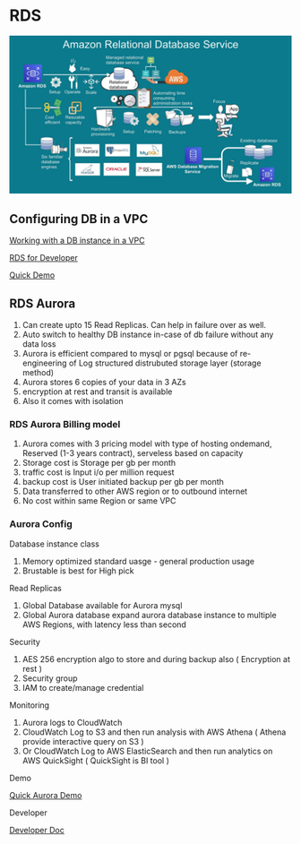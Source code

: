 # RDS

![RDS](images/rds.JPG)


## Configuring DB in a VPC

[Working with a DB instance in a VPC](https://docs.aws.amazon.com/AmazonRDS/latest/UserGuide/USER_VPC.WorkingWithRDSInstanceinaVPC.html)

[RDS for Developer](https://aws.amazon.com/rds/resources/)

[Quick Demo](https://explore.skillbuilder.aws/files/a/w/aws_prod1_docebosaas_com/1663495200/2HKpYD8YqBZB2VPPwyILrQ/tincan/e92d27afbf892bd9807456c5d88e791f486908d4/assets/w3gfFxG5PJwmj9JB_transcoded-M0j_riHCi1_zuvc0-rds-demo.mp4)


## RDS Aurora

1. Can create upto 15 Read Replicas. Can help in failure over as well.
2. Auto switch to healthy DB instance in-case of db failure without any data loss
3. Aurora is efficient compared to mysql or pgsql because of re-engineering of Log structured distrubuted storage layer (storage method)
4. Aurora stores 6 copies of your data in 3 AZs
5. encryption at rest and transit is available
6. Also it comes with isolation

### RDS Aurora Billing model

1. Aurora comes with 3 pricing model with type of hosting ondemand, Reserved (1-3 years contract), serveless based on capacity
2. Storage cost is Storage per gb per month
3. traffic cost is Input i/o per million request
4. backup cost is User initiated backup per gb per month
5. Data transferred to other AWS region or to outbound internet
6. No cost within same Region or same VPC

### Aurora Config

Database instance class

1. Memory optimized standard uasge - general production usage
2. Brustable is best for High pick

Read Replicas

1. Global Database available for Aurora mysql
2. Global Aurora database expand aurora database instance to multiple AWS Regions, with latency less than second


Security

1. AES 256 encryption algo to store and during backup also ( Encryption at rest )
2. Security group
3. IAM to create/manage credential

Monitoring

1. Aurora logs to CloudWatch
2. CloudWatch Log to S3 and then run analysis with AWS Athena  ( Athena provide interactive query on S3 )
3. Or CloudWatch Log to AWS ElasticSearch and then run analytics on AWS QuickSight ( QuickSight is BI tool )


Demo

[Quick Aurora Demo](https://explore.skillbuilder.aws/files/a/w/aws_prod1_docebosaas_com/1663495200/2HKpYD8YqBZB2VPPwyILrQ/tincan/e92d27afbf892bd9807456c5d88e791f486908d4/assets/_yDm0RFgAof0_0zi_transcoded-OTLI6tcZvs6YlhUo-amazon-aurora-demo.mp4)


Developer

[Developer Doc](https://aws.amazon.com/rds/aurora/resources/?ar-cards-aurora.sort-by=item.additionalFields.dateAdded&ar-cards-aurora.sort-order=desc)
